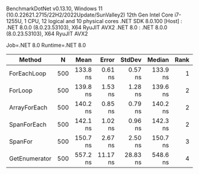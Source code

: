 
BenchmarkDotNet v0.13.10, Windows 11 (10.0.22621.2715/22H2/2022Update/SunValley2)
12th Gen Intel Core i7-1255U, 1 CPU, 12 logical and 10 physical cores
.NET SDK 8.0.100
  [Host]   : .NET 8.0.0 (8.0.23.53103), X64 RyuJIT AVX2
  .NET 8.0 : .NET 8.0.0 (8.0.23.53103), X64 RyuJIT AVX2

Job=.NET 8.0  Runtime=.NET 8.0  

 Method        | N   | Mean     | Error    | StdDev   | Median   | Rank | Gen0   | Allocated |
-------------- |---- |---------:|---------:|---------:|---------:|-----:|-------:|----------:|
 ForEachLoop   | 500 | 133.8 ns |  0.61 ns |  0.57 ns | 133.9 ns |    1 |      - |         - |
 ForLoop       | 500 | 139.8 ns |  1.53 ns |  1.28 ns | 139.6 ns |    2 |      - |         - |
 ArrayForEach  | 500 | 140.2 ns |  0.85 ns |  0.79 ns | 140.2 ns |    2 |      - |         - |
 SpanForEach   | 500 | 142.1 ns |  1.02 ns |  0.96 ns | 142.3 ns |    2 |      - |         - |
 SpanFor       | 500 | 150.7 ns |  2.67 ns |  2.50 ns | 150.7 ns |    3 |      - |         - |
 GetEnumerator | 500 | 557.2 ns | 11.17 ns | 28.83 ns | 548.6 ns |    4 | 0.0048 |      32 B |
